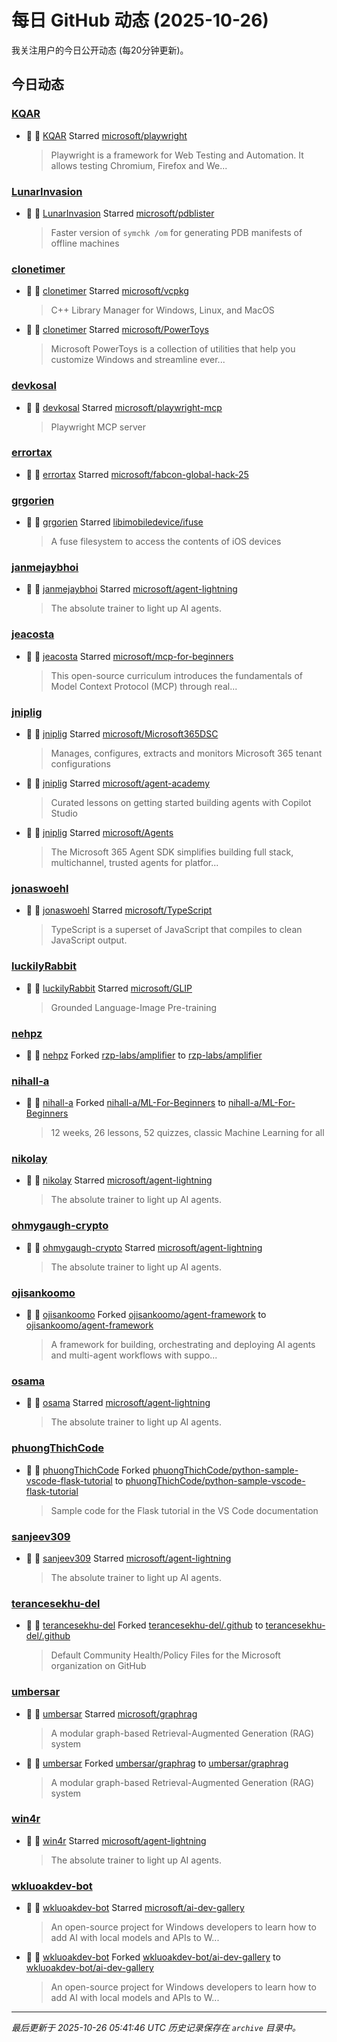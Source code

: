 # 每日 GitHub 动态 (2025-10-26)

我关注用户的今日公开动态 (每20分钟更新)。

## 今日动态

### [KQAR](https://github.com/KQAR)
- 🌟 👤 [KQAR](https://github.com/KQAR) Starred [microsoft/playwright](https://github.com/microsoft/playwright)
  > Playwright is a framework for Web Testing and Automation. It allows testing Chromium, Firefox and We...

### [LunarInvasion](https://github.com/LunarInvasion)
- 🌟 👤 [LunarInvasion](https://github.com/LunarInvasion) Starred [microsoft/pdblister](https://github.com/microsoft/pdblister)
  > Faster version of `symchk /om` for generating PDB manifests of offline machines

### [clonetimer](https://github.com/clonetimer)
- 🌟 👤 [clonetimer](https://github.com/clonetimer) Starred [microsoft/vcpkg](https://github.com/microsoft/vcpkg)
  > C++ Library Manager for Windows, Linux, and MacOS
- 🌟 👤 [clonetimer](https://github.com/clonetimer) Starred [microsoft/PowerToys](https://github.com/microsoft/PowerToys)
  > Microsoft PowerToys is a collection of utilities that help you customize Windows and streamline ever...

### [devkosal](https://github.com/devkosal)
- 🌟 👤 [devkosal](https://github.com/devkosal) Starred [microsoft/playwright-mcp](https://github.com/microsoft/playwright-mcp)
  > Playwright MCP server

### [errortax](https://github.com/errortax)
- 🌟 👤 [errortax](https://github.com/errortax) Starred [microsoft/fabcon-global-hack-25](https://github.com/microsoft/fabcon-global-hack-25)

### [grgorien](https://github.com/grgorien)
- 🌟 👤 [grgorien](https://github.com/grgorien) Starred [libimobiledevice/ifuse](https://github.com/libimobiledevice/ifuse)
  > A fuse filesystem to access the contents of iOS devices

### [janmejaybhoi](https://github.com/janmejaybhoi)
- 🌟 👤 [janmejaybhoi](https://github.com/janmejaybhoi) Starred [microsoft/agent-lightning](https://github.com/microsoft/agent-lightning)
  > The absolute trainer to light up AI agents.

### [jeacosta](https://github.com/jeacosta)
- 🌟 👤 [jeacosta](https://github.com/jeacosta) Starred [microsoft/mcp-for-beginners](https://github.com/microsoft/mcp-for-beginners)
  > This open-source curriculum introduces the fundamentals of Model Context Protocol (MCP) through real...

### [jniplig](https://github.com/jniplig)
- 🌟 👤 [jniplig](https://github.com/jniplig) Starred [microsoft/Microsoft365DSC](https://github.com/microsoft/Microsoft365DSC)
  > Manages, configures, extracts and monitors Microsoft 365 tenant configurations
- 🌟 👤 [jniplig](https://github.com/jniplig) Starred [microsoft/agent-academy](https://github.com/microsoft/agent-academy)
  > Curated lessons on getting started building agents with Copilot Studio
- 🌟 👤 [jniplig](https://github.com/jniplig) Starred [microsoft/Agents](https://github.com/microsoft/Agents)
  > The Microsoft 365 Agent SDK simplifies building full stack, multichannel, trusted agents for platfor...

### [jonaswoehl](https://github.com/jonaswoehl)
- 🌟 👤 [jonaswoehl](https://github.com/jonaswoehl) Starred [microsoft/TypeScript](https://github.com/microsoft/TypeScript)
  > TypeScript is a superset of JavaScript that compiles to clean JavaScript output.

### [luckilyRabbit](https://github.com/luckilyRabbit)
- 🌟 👤 [luckilyRabbit](https://github.com/luckilyRabbit) Starred [microsoft/GLIP](https://github.com/microsoft/GLIP)
  > Grounded Language-Image Pre-training

### [nehpz](https://github.com/nehpz)
- 🍴 👤 [nehpz](https://github.com/nehpz) Forked [rzp-labs/amplifier](https://github.com/rzp-labs/amplifier) to [rzp-labs/amplifier](https://github.com/rzp-labs/amplifier)

### [nihall-a](https://github.com/nihall-a)
- 🍴 👤 [nihall-a](https://github.com/nihall-a) Forked [nihall-a/ML-For-Beginners](https://github.com/nihall-a/ML-For-Beginners) to [nihall-a/ML-For-Beginners](https://github.com/nihall-a/ML-For-Beginners)
  > 12 weeks, 26 lessons, 52 quizzes, classic Machine Learning for all

### [nikolay](https://github.com/nikolay)
- 🌟 👤 [nikolay](https://github.com/nikolay) Starred [microsoft/agent-lightning](https://github.com/microsoft/agent-lightning)
  > The absolute trainer to light up AI agents.

### [ohmygaugh-crypto](https://github.com/ohmygaugh-crypto)
- 🌟 👤 [ohmygaugh-crypto](https://github.com/ohmygaugh-crypto) Starred [microsoft/agent-lightning](https://github.com/microsoft/agent-lightning)
  > The absolute trainer to light up AI agents.

### [ojisankoomo](https://github.com/ojisankoomo)
- 🍴 👤 [ojisankoomo](https://github.com/ojisankoomo) Forked [ojisankoomo/agent-framework](https://github.com/ojisankoomo/agent-framework) to [ojisankoomo/agent-framework](https://github.com/ojisankoomo/agent-framework)
  > A framework for building, orchestrating and deploying AI agents and multi-agent workflows with suppo...

### [osama](https://github.com/osama)
- 🌟 👤 [osama](https://github.com/osama) Starred [microsoft/agent-lightning](https://github.com/microsoft/agent-lightning)
  > The absolute trainer to light up AI agents.

### [phuongThichCode](https://github.com/phuongThichCode)
- 🍴 👤 [phuongThichCode](https://github.com/phuongThichCode) Forked [phuongThichCode/python-sample-vscode-flask-tutorial](https://github.com/phuongThichCode/python-sample-vscode-flask-tutorial) to [phuongThichCode/python-sample-vscode-flask-tutorial](https://github.com/phuongThichCode/python-sample-vscode-flask-tutorial)
  > Sample code for the Flask tutorial in the VS Code documentation

### [sanjeev309](https://github.com/sanjeev309)
- 🌟 👤 [sanjeev309](https://github.com/sanjeev309) Starred [microsoft/agent-lightning](https://github.com/microsoft/agent-lightning)
  > The absolute trainer to light up AI agents.

### [terancesekhu-del](https://github.com/terancesekhu-del)
- 🍴 👤 [terancesekhu-del](https://github.com/terancesekhu-del) Forked [terancesekhu-del/.github](https://github.com/terancesekhu-del/.github) to [terancesekhu-del/.github](https://github.com/terancesekhu-del/.github)
  > Default Community Health/Policy Files for the Microsoft organization on GitHub

### [umbersar](https://github.com/umbersar)
- 🌟 👤 [umbersar](https://github.com/umbersar) Starred [microsoft/graphrag](https://github.com/microsoft/graphrag)
  > A modular graph-based Retrieval-Augmented Generation (RAG) system
- 🍴 👤 [umbersar](https://github.com/umbersar) Forked [umbersar/graphrag](https://github.com/umbersar/graphrag) to [umbersar/graphrag](https://github.com/umbersar/graphrag)
  > A modular graph-based Retrieval-Augmented Generation (RAG) system

### [win4r](https://github.com/win4r)
- 🌟 👤 [win4r](https://github.com/win4r) Starred [microsoft/agent-lightning](https://github.com/microsoft/agent-lightning)
  > The absolute trainer to light up AI agents.

### [wkluoakdev-bot](https://github.com/wkluoakdev-bot)
- 🌟 👤 [wkluoakdev-bot](https://github.com/wkluoakdev-bot) Starred [microsoft/ai-dev-gallery](https://github.com/microsoft/ai-dev-gallery)
  > An open-source project for Windows developers to learn how to add AI with local models and APIs to W...
- 🍴 👤 [wkluoakdev-bot](https://github.com/wkluoakdev-bot) Forked [wkluoakdev-bot/ai-dev-gallery](https://github.com/wkluoakdev-bot/ai-dev-gallery) to [wkluoakdev-bot/ai-dev-gallery](https://github.com/wkluoakdev-bot/ai-dev-gallery)
  > An open-source project for Windows developers to learn how to add AI with local models and APIs to W...


---
*最后更新于 2025-10-26 05:41:46 UTC*
*历史记录保存在 `archive` 目录中。*
